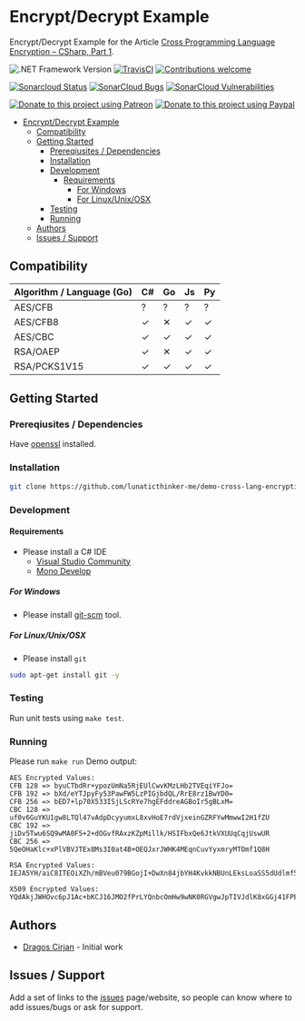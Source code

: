 # Encrypt/Decrypt Example

Encrypt/Decrypt Example for the Article [Cross Programming Language Encryption – CSharp, Part 1](https://lunaticthinker.me/index.php/cross-programming-language-encryption-csharp-part-1/).

![.NET Framework Version](https://img.shields.io/badge/.NET-4.6.1-brightgreen)
[![TravisCI](https://travis-ci.org/lunaticthinker-me/demo-cross-lang-encryption-cs.svg?branch=master)](https://travis-ci.org/lunaticthinker-me/demo-cross-lang-encryption-cs)
[![Contributions welcome](https://img.shields.io/github/contributors/lunaticthinker-me/demo-cross-lang-encryption-cs)](https://img.shields.io/github/contributors/lunaticthinker-me/demo-cross-lang-encryption-cs)

[![Sonarcloud Status](https://sonarcloud.io/api/project_badges/measure?project=lunaticthinker-me_demo-cross-lang-encryption-cs&metric=alert_status)](https://sonarcloud.io/dashboard?id=lunaticthinker-me_demo-cross-lang-encryption-cs)
[![SonarCloud Bugs](https://sonarcloud.io/api/project_badges/measure?project=lunaticthinker-me_demo-cross-lang-encryption-cs&metric=bugs)](https://sonarcloud.io/component_measures/metric/reliability_rating/list?id=lunaticthinker-me_demo-cross-lang-encryption-cs)
[![SonarCloud Vulnerabilities](https://sonarcloud.io/api/project_badges/measure?project=lunaticthinker-me_demo-cross-lang-encryption-cs&metric=vulnerabilities)](https://sonarcloud.io/component_measures/metric/security_rating/list?id=lunaticthinker-me_demo-cross-lang-encryption-cs)

[![Donate to this project using Patreon](https://img.shields.io/badge/patreon-donate-yellow.svg)](https://patreon.com/dragoscirjan)
[![Donate to this project using Paypal](https://img.shields.io/badge/paypal-donate-yellow.svg)](https://www.paypal.com/cgi-bin/webscr?cmd=_s-xclick&hosted_button_id=UMMN8JPLVAUR4&source=url)

<!--
[![Donate to this project using Flattr](https://img.shields.io/badge/flattr-donate-yellow.svg)](https://flattr.com/profile/balupton)
[![Donate to this project using Liberapay](https://img.shields.io/badge/liberapay-donate-yellow.svg)](https://liberapay.com/dragoscirjan)
[![Donate to this project using Thanks App](https://img.shields.io/badge/thanksapp-donate-yellow.svg)](https://givethanks.app/donate/npm/badges)
[![Donate to this project using Boost Lab](https://img.shields.io/badge/boostlab-donate-yellow.svg)](https://boost-lab.app/dragoscirjan/badges)
[![Donate to this project using Buy Me A Coffee](https://img.shields.io/badge/buy%20me%20a%20coffee-donate-yellow.svg)](https://buymeacoffee.com/balupton)
[![Donate to this project using Open Collective](https://img.shields.io/badge/open%20collective-donate-yellow.svg)](https://opencollective.com/dragoscirjan)
[![Donate to this project using Cryptocurrency](https://img.shields.io/badge/crypto-donate-yellow.svg)](https://dragoscirjan.me/crypto)
[![Donate to this project using Paypal](https://img.shields.io/badge/paypal-donate-yellow.svg)](https://dragoscirjan.me/paypal)
[![Buy an item on our wishlist for us](https://img.shields.io/badge/wishlist-donate-yellow.svg)](https://dragoscirjan.me/wishlist)
-->

- [Encrypt/Decrypt Example](#encryptdecrypt-example)
  - [Compatibility](#compatibility)
  - [Getting Started](#getting-started)
    - [Prereqiusites / Dependencies](#prereqiusites--dependencies)
    - [Installation](#installation)
    - [Development](#development)
      - [Requirements](#requirements)
        - [For Windows](#for-windows)
        - [For Linux/Unix/OSX](#for-linuxunixosx)
    - [Testing](#testing)
    - [Running](#running)
  - [Authors](#authors)
  - [Issues / Support](#issues--support)

<!-- /TOC -->

## Compatibility

| Algorithm / Language (Go) | C# | Go | Js | Py |
|---|---|---|---|---|
| AES/CFB | ? | ? | ? | ? |
| AES/CFB8 | ✓ | ✕ | ✓ | ✓ |
| AES/CBC | ✓ | ✓ | ✓ | ✓ |
| RSA/OAEP | ✓ | ✕ | ✓ | ✓ |
| RSA/PCKS1V15 | ✓ | ✓ | ✓ | ✓ |

## Getting Started

### Prereqiusites / Dependencies

Have [openssl]() installed.

### Installation

```bash
git clone https://github.com/lunaticthinker-me/demo-cross-lang-encryption-cs
```

### Development

#### Requirements

- Please install a C# IDE
  - [Visual Studio Community](https://visualstudio.microsoft.com/vs/community/)
  - [Mono Develop](https://www.monodevelop.com/)

##### For Windows

- Please install [git-scm](https://git-scm.com/download/win) tool.

##### For Linux/Unix/OSX

- Please install `git`

```bash
sudo apt-get install git -y
```

### Testing

Run unit tests using `make test`.

### Running

Please run `make run`
Demo output:

```
AES Encrypted Values:
CFB 128 => byuCTbdRr+ypozUmNa5RjEUlCwvKMzLHb2TVEqiYFJo=
CFB 192 => bXd/eYTJpyFy53PawFW5LzPIGjbdQL/RrE8rz1BwYD0=
CFB 256 => bED7+lp70X533ISjLScRYe7hgEFddreAGBoIr5gBLxM=
CBC 128 => uf0v6GuYKU1gw8LTQl47vAdpDcyyumxL8xvHoE7rdVjxeinGZRFYwMmwwI2H1fZU
CBC 192 => jiDv5Twu6SQ9wMA0F5+2+dOGvfRAxzKZpMillk/HSIFbxQe6JtkVXUUqCqjUswUR
CBC 256 => 5QeOHaKlc+xPlVBVJTEx8Ms3I0at4B+OEQJxrJWHK4MEqnCuvYyxmryMTOmf1Q8H

RSA Encrypted Values:
IEJA5YH/aiC8ITEOiXZh/mBVeu079BGojI+DwXn84jbYH4KvkkNBUnLEksLoaSS5dUdlmf51J7tbSZml5oC/Z+NMyEsFC6qDX6zyPQ0cq7Xk94h9g67crdAQJH91XeQeKN1XCy9hauDqYs/PjnK39AmI14gSpvE5JGbEZButz9FWJYVlAkFZXf4A0qMJDyzjF//m+a8ItUw1axEknF6dEMLQb4LOo3UZMdErXbxgmDBi+KNbqtJrRXhkAodRJbnsFM0TtJ0k0GuW2VAXIDvTjNT+xn8cQMxGHOOEtPCcxTE8Pa0XPiwn8lERyINt429OmGFxLLoMkg9NpVyQfV8dDg==

X509 Encrypted Values:
YQdAkjJWHOvc6pJ1Ac+bKCJ16JMO2fPrLYQnbcOmHw9wNK0RGVgwJpTIVJdlK8xGGj41FPE5VKRev/yZAyfEC8LQisTgCCQY7Pm+Uuzm1CmjlI2RiIqNW0H+IdcN1RJYs21tpH6wrmkl9Yxyfa+PTA5UcJXW6+m0DeuUEK/ICsR2zteXrXHoZp9pGNLG+A4SRLFFFQFXfcrdAQHOd06phYtEbXMsR1/mwAXI/5brWt8A9ko3zdfNeRVe16ZPVQCDNEQBP9mjoemJBqcqX97NJ/c5DZ6BbOwWBxtaAGzvCGsWFQrXKTPCSs9vfgG15W428tL5WKxRsoiDtEElDDz23g==
```

## Authors

- [Dragos Cirjan](mailto:dragos.cirjan@gmail.com) - Initial work

## Issues / Support

Add a set of links to the [issues](/lunaticthinker-me/demo-cross-lang-encryption-cs/issues) page/website, so people can know where to add issues/bugs or ask for support.

<!-- ## Changelog

Small changelog history. The rest should be added to [CHANGELOG.md](CHANGELOG.md).

See here a template for changelogs: https://keepachangelog.com/en/1.0.0/

Also see this tool for automatically generating them: https://www.npmjs.com/package/changelog -->
